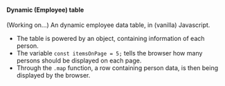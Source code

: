 <h4>Dynamic (Employee) table</h4>

(Working on...) An dynamic employee data table, in (vanilla) Javascript.

<ul>
<li>The table is powered by an object, containing information of each person. </li>
<li>The variable <code>const itemsOnPage = 5;</code> tells the browser how many persons should be displayed on each page.</li>
<li>Through the <code>.map</code> function, a row containing person data, is then being displayed by the browser.</li>
</ul>
